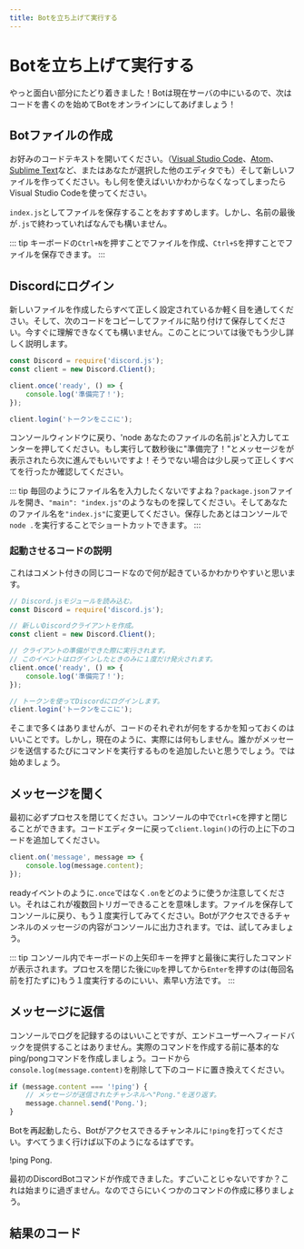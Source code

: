 ```yaml
---
title: Botを立ち上げて実行する
---
```


<!--
# Getting your bot up & running
-->

# Botを立ち上げて実行する

<!--
We're finally getting to the exciting parts! Since your bot is in your server now, the next step is to start coding and get it online!
-->

やっと面白い部分にたどり着きました！Botは現在サーバの中にいるので、次はコードを書くのを始めてBotをオンラインにしてあげましょう！

<!--
## Creating the bot file
-->

## Botファイルの作成

<!--
Open up your preferred code editor (whether it be [Visual Studio Code](https://code.visualstudio.com/), [Atom](https://atom.io/), [Sublime Text](https://www.sublimetext.com/), or any other editor of your choice) and create a new file. If you're brand new and aren't sure what to use, go with Visual Studio Code.
-->

お好みのコードテキストを開いてください。（[Visual Studio Code](https://code.visualstudio.com/)、[Atom](https://atom.io/)、[Sublime Text](https://www.sublimetext.com/)など、またはあなたが選択した他のエディタでも）そして新しいファイルを作ってください。もし何を使えばいいかわからなくなってしまったらVisual Studio Codeを使ってください。

<!--
It's suggested that you save the file as `index.js`, but you may name it whatever you wish, as long as it ends with `.js`.
-->

`index.js`としてファイルを保存することをおすすめします。しかし、名前の最後が`.js`で終わっていればなんでも構いません。

<!--
::: tip
You can quickly create a new file by using the `Ctrl + N` shortcut on your keyboard, and then using `Ctrl + S` to save the file.
:::
-->

::: tip
キーボードの`Ctrl+N`を押すことでファイルを作成、`Ctrl+S`を押すことでファイルを保存できます。
:::

<!--
## Logging in to Discord
-->

## Discordにログイン

<!--
Once you've created a new file, do a quick check to see if you have everything setup properly. Copy & paste the following code into your file and save it. Don't worry if you don't understand it right away—it'll be explained a bit more in depth after this.
-->

新しいファイルを作成したらすべて正しく設定されているか軽く目を通してください。そして、次のコードをコピーしてファイルに貼り付けて保存してください。今すぐに理解できなくても構いません。このことについては後でもう少し詳しく説明します。

<!--
```js
const Discord = require('discord.js');
const client = new Discord.Client();

client.once('ready', () => {
	console.log('Ready!');
});

client.login('your-token-goes-here');
```
-->

```js
const Discord = require('discord.js');
const client = new Discord.Client();

client.once('ready', () => {
	console.log('準備完了！');
});

client.login('トークンをここに');
```

<!--
Head back to your console window, type in `node your-file-name.js`, and press enter. If you see the `Ready!` message after a few seconds, you're good to go! If not, try going back a few steps and make sure you followed everything correctly.
-->

コンソールウィンドウに戻り、'node あなたのファイルの名前.js'と入力してエンターを押してください。もし実行して数秒後に"準備完了！"とメッセージをが表示されたら次に進んでもいいですよ！そうでない場合は少し戻って正しくすべてを行ったか確認してください。

<!--
::: tip
Don't feel like typing the file name each time? Open up your `package.json` file, look for something like `"main": "index.js"`, and change `"index.js"` to whatever your file name is. After saving, you can simply run the `node .` shortcut in your console to start the process!
:::
-->

::: tip
毎回のようにファイル名を入力したくないですよね？`package.json`ファイルを開き、`"main": "index.js"`のようなものを探してください。そしてあなたのファイル名を`"index.js"`に変更してください。保存したあとはコンソールで`node .`を実行することでショートカットできます。
:::

<!--
### Start-up code explained
-->

### 起動させるコードの説明


<!--
Here's the same code with comments, so it's easier to understand what's going on.
-->

これはコメント付きの同じコードなので何が起きているかわかりやすいと思います。

<!--
```js
// require the discord.js module
const Discord = require('discord.js');

// create a new Discord client
const client = new Discord.Client();

// when the client is ready, run this code
// this event will only trigger one time after logging in
client.once('ready', () => {
	console.log('Ready!');
});

// login to Discord with your app's token
client.login('your-token-goes-here');
```
-->

```js
// Discord.jsモジュールを読み込む。
const Discord = require('discord.js');

// 新しいDiscordクライアントを作成。
const client = new Discord.Client();

// クライアントの準備ができた際に実行されます。
// このイベントはログインしたときのみに１度だけ発火されます。
client.once('ready', () => {
	console.log('準備完了！');
});

// トークンを使ってDiscordにログインします。
client.login('トークンをここに');
```

<!--
Although it's not a lot, it's good to know what each bit of your code does. But, as it currently is, this won't really do anything. You probably want to add some commands that run whenever someone sends a specific message, right? Let's get started on that, then!
-->

そこまで多くはありませんが、コードのそれぞれが何をするかを知っておくのはいいことです。しかし，現在のように、実際には何もしません。誰かがメッセージを送信するたびにコマンドを実行するものを追加したいと思うでしょう。では始めましょう。

<!--
## Listening for messages
-->

## メッセージを聞く
<!--
First, make sure to close the process in your console. You can do so by pressing `Ctrl + C` inside the console. Go back to your code editor and add the following piece of code above the `client.login()` line.
-->

最初に必ずプロセスを閉じてください。コンソールの中で`Ctrl+C`を押すと閉じることができます。コードエディターに戻って`client.login()`の行の上に下のコードを追加してください。

```js
client.on('message', message => {
	console.log(message.content);
});
```

<!--
Notice how the code uses `.on` rather than `.once` like in the ready event. This means that it can trigger multiple times. Save the file, go back to your console, and start the process up again. Whenever a message is sent inside a channel your bot has access to, the message's content will be logged to your console. Go ahead and test it out!
-->

readyイベントのように`.once`ではなく`.on`をどのように使うか注意してください。それはこれが複数回トリガーできることを意味します。ファイルを保存してコンソールに戻り、もう１度実行してみてください。Botがアクセスできるチャンネルのメッセージの内容がコンソールに出力されます。では、試してみましょう。

<!--
::: tip
Inside your console, you can press the up arrow on your keyboard to bring up the latest commands you've run. Pressing `Up` and then `Enter` after closing the process is a nice, quick way to start it up again (as opposed to typing out the name each time).
:::
-->

::: tip
コンソール内でキーボードの上矢印キーを押すと最後に実行したコマンドが表示されます。プロセスを閉じた後に`Up`を押してから`Enter`を押すのは(毎回名前を打たずに)もう１度実行するのにいい、素早い方法です。
:::

<!--
## Replying to messages
-->

## メッセージに返信

<!--
Logging to the console is great and all, but it doesn't really provide any feedback for the end user. Let's create a basic ping/pong command before you move on to making real commands. Remove the `console.log(message.content)` line from your code and replace it with the following:
-->

コンソールでログを記録するのはいいことですが、エンドユーザーへフィードバックを提供することはありません。実際のコマンドを作成する前に基本的なping/pongコマンドを作成しましょう。コードから`console.log(message.content)`を削除して下のコードに置き換えてください。

<!--
```js
if (message.content === '!ping') {
	// send back "Pong." to the channel the message was sent in
	message.channel.send('Pong.');
}
```
-->

```js
if (message.content === '!ping') {
	// メッセージが送信されたチャンネルへ"Pong."を送り返す。
	message.channel.send('Pong.');
}
```

<!--
Restart your bot and then send `!ping` to a channel your bot has access to. If all goes well, you should see something like this:
-->

Botを再起動したら、Botがアクセスできるチャンネルに`!ping`を打ってください。すべてうまく行けば以下のようになるはずです。

<div is="discord-messages">
	<discord-message author="User" avatar="djs">
		!ping
	</discord-message>
	<discord-message author="Tutorial Bot" avatar="blue" :bot="true">
		Pong.
	</discord-message>
</div>

<!--
You've successfully created your first Discord bot command! Exciting stuff, isn't it? This is only the beginning, so let's move on to making some more commands.
-->

最初のDiscordBotコマンドが作成できました。すごいことじゃないですか？これは始まりに過ぎません。なのでさらにいくつかのコマンドの作成に移りましょう。

<!--
## Resulting code
-->

## 結果のコード

<resulting-code path="creating-your-bot/up-and-running" />
